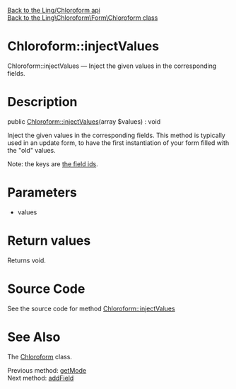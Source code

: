 [Back to the Ling/Chloroform api](https://github.com/lingtalfi/Chloroform/blob/master/doc/api/Ling/Chloroform.md)<br>
[Back to the Ling\Chloroform\Form\Chloroform class](https://github.com/lingtalfi/Chloroform/blob/master/doc/api/Ling/Chloroform/Form/Chloroform.md)


Chloroform::injectValues
================



Chloroform::injectValues — Inject the given values in the corresponding fields.




Description
================


public [Chloroform::injectValues](https://github.com/lingtalfi/Chloroform/blob/master/doc/api/Ling/Chloroform/Form/Chloroform/injectValues.md)(array $values) : void




Inject the given values in the corresponding fields.
This method is typically used in an update form, to have the first instantiation of your form filled
with the "old" values.

Note: the keys are [the field ids](https://github.com/lingtalfi/Chloroform/blob/master/doc/pages/chloroform-discussion.md#the-field-id).




Parameters
================


- values

    


Return values
================

Returns void.








Source Code
===========
See the source code for method [Chloroform::injectValues](https://github.com/lingtalfi/Chloroform/blob/master/Form/Chloroform.php#L279-L288)


See Also
================

The [Chloroform](https://github.com/lingtalfi/Chloroform/blob/master/doc/api/Ling/Chloroform/Form/Chloroform.md) class.

Previous method: [getMode](https://github.com/lingtalfi/Chloroform/blob/master/doc/api/Ling/Chloroform/Form/Chloroform/getMode.md)<br>Next method: [addField](https://github.com/lingtalfi/Chloroform/blob/master/doc/api/Ling/Chloroform/Form/Chloroform/addField.md)<br>

